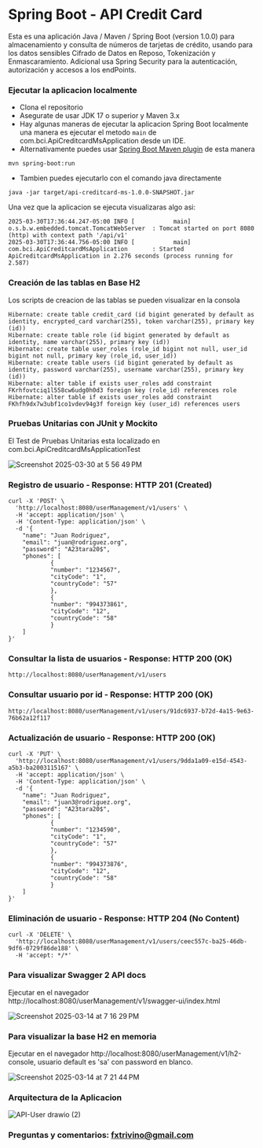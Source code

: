 # Spring Boot - API Credit Card

Esta es una aplicación Java / Maven / Spring Boot (version 1.0.0) para almacenamiento y consulta de números de tarjetas de crédito, usando para los datos sensibles Cifrado de Datos en Reposo, Tokenización y Enmascaramiento. Adicional usa Spring Security para la autenticación, autorización y accesos a los endPoints.

### Ejecutar la aplicacion localmente

* Clona el repositorio
* Asegurate de usar JDK 17 o superior y Maven 3.x
* Hay algunas maneras de ejecutar la aplicacion Spring Boot localmente una manera es ejecutar el metodo `main` de com.bci.ApiCreditcardMsApplication desde un IDE.
* Alternativamente puedes usar [Spring Boot Maven plugin](https://docs.spring.io/spring-boot/docs/current/reference/html/build-tool-plugins-maven-plugin.html) de esta manera

```
mvn spring-boot:run
```

* Tambien puedes ejecutarlo con el comando java directamente
```
java -jar target/api-creditcard-ms-1.0.0-SNAPSHOT.jar
```

Una vez que la aplicacion se ejecuta visualizaras algo asi:

```
2025-03-30T17:36:44.247-05:00 INFO [           main] o.s.b.w.embedded.tomcat.TomcatWebServer  : Tomcat started on port 8080 (http) with context path '/api/v1'
2025-03-30T17:36:44.756-05:00 INFO [           main] com.bci.ApiCreditcardMsApplication       : Started ApiCreditcardMsApplication in 2.276 seconds (process running for 2.587)
```

### Creación de las tablas en Base H2

Los scripts de creacion de las tablas se pueden visualizar en la consola

```
Hibernate: create table credit_card (id bigint generated by default as identity, encrypted_card varchar(255), token varchar(255), primary key (id))
Hibernate: create table role (id bigint generated by default as identity, name varchar(255), primary key (id))
Hibernate: create table user_roles (role_id bigint not null, user_id bigint not null, primary key (role_id, user_id))
Hibernate: create table users (id bigint generated by default as identity, password varchar(255), username varchar(255), primary key (id))
Hibernate: alter table if exists user_roles add constraint FKrhfovtciq1l558cw6udg0h0d3 foreign key (role_id) references role
Hibernate: alter table if exists user_roles add constraint FKhfh9dx7w3ubf1co1vdev94g3f foreign key (user_id) references users
```

### Pruebas Unitarias con JUnit y Mockito

El Test de Pruebas Unitarias esta localizado en com.bci.ApiCreditcardMsApplicationTest

![Screenshot 2025-03-30 at 5 56 49 PM](https://github.com/user-attachments/assets/4b29b315-c5d1-4a9b-9b3c-c64a97e552ff)


### Registro de usuario - Response: HTTP 201 (Created)

```
curl -X 'POST' \
  'http://localhost:8080/userManagement/v1/users' \
  -H 'accept: application/json' \
  -H 'Content-Type: application/json' \
  -d '{
    "name": "Juan Rodriguez",
    "email": "juan@rodriguez.org",
    "password": "A23tara20$",
    "phones": [
            {
            "number": "1234567",
            "cityCode": "1",
            "countryCode": "57"
            },
            {
            "number": "994373861",
            "cityCode": "12",
            "countryCode": "58"
            }
    ]
}'
```

### Consultar la lista de usuarios - Response: HTTP 200 (OK)

```
http://localhost:8080/userManagement/v1/users
```

### Consultar usuario por id - Response: HTTP 200 (OK)

```
http://localhost:8080/userManagement/v1/users/91dc6937-b72d-4a15-9e63-76b62a12f117
```

### Actualización de usuario - Response: HTTP 200 (OK)

```
curl -X 'PUT' \
  'http://localhost:8080/userManagement/v1/users/9dda1a09-e15d-4543-a5b3-ba2003115167' \
  -H 'accept: application/json' \
  -H 'Content-Type: application/json' \
  -d '{
    "name": "Juan Rodriguez",
    "email": "juan3@rodriguez.org",
    "password": "A23tara20$",
    "phones": [
            {
            "number": "1234590",
            "cityCode": "1",
            "countryCode": "57"
            },
            {
            "number": "994373876",
            "cityCode": "12",
            "countryCode": "58"
            }
    ]
}'
```

### Eliminación de usuario - Response: HTTP 204 (No Content)

```
curl -X 'DELETE' \
  'http://localhost:8080/userManagement/v1/users/ceec557c-ba25-46db-9df6-0729f86de188' \
  -H 'accept: */*'
```

### Para visualizar Swagger 2 API docs

Ejecutar en el navegador http://localhost:8080/userManagement/v1/swagger-ui/index.html

![Screenshot 2025-03-14 at 7 16 29 PM](https://github.com/user-attachments/assets/a79bb825-1c62-48e4-b274-f0d2184c3d37)


### Para visualizar la base H2 en memoria

Ejecutar en el navegador http://localhost:8080/userManagement/v1/h2-console, usuario default es 'sa' con password en blanco.

![Screenshot 2025-03-14 at 7 21 44 PM](https://github.com/user-attachments/assets/161a0089-e800-4ecd-b394-bd023b0daa97)


### Arquitectura de la Aplicacion

![API-User drawio (2)](https://github.com/user-attachments/assets/b742341b-8c56-4fb1-b4a6-a97aff48049b)


### Preguntas y comentarios: fxtrivino@gmail.com
